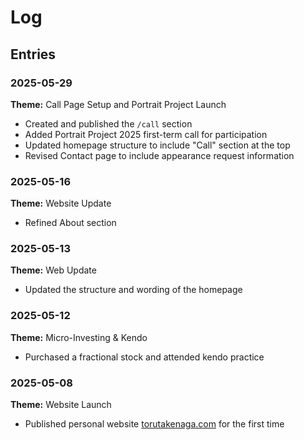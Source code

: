 # Log
## Entries

### 2025-05-29  
**Theme:** Call Page Setup and Portrait Project Launch  
* Created and published the `/call` section  
* Added Portrait Project 2025 first-term call for participation  
* Updated homepage structure to include "Call" section at the top  
* Revised Contact page to include appearance request information

### 2025-05-16  
**Theme:** Website Update  
* Refined About section

### 2025-05-13
**Theme:** Web Update  
* Updated the structure and wording of the homepage

### 2025-05-12
**Theme:** Micro-Investing & Kendo  
* Purchased a fractional stock and attended kendo practice

### 2025-05-08
**Theme:** Website Launch  
* Published personal website [torutakenaga.com](https://torutakenaga.com) for the first time
